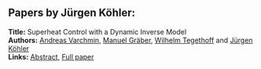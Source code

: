 <h2>Papers by Jürgen Köhler:</h2>
<p>
<b>Title:</b> Superheat Control with a Dynamic Inverse Model<br />
<b>Authors:</b> <a href="../authors/author_323.html">Andreas Varchmin</a>, <a href="../authors/author_117.html">Manuel Gräber</a>, <a href="../authors/author_302.html">Wilhelm Tegethoff</a> and <a href="../authors/author_170.html">Jürgen Köhler</a><br />
<b>Links:</b> <a href="../abstracts/abstract_91.pdf">Abstract</a>, <a href="../submissions/ECP14096867_VarchminGraberTegethoffKohler.pdf">Full paper</a>
</p>